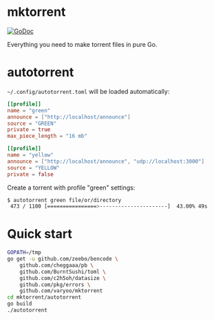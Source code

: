 # mktorrent

[![GoDoc](https://godoc.org/github.com/varyoo/mktorrent?status.svg)](https://godoc.org/github.com/varyoo/mktorrent)

Everything you need to make torrent files in pure Go.

# autotorrent

`~/.config/autotorrent.toml` will be loaded automatically:

~~~ toml
[[profile]]
name = "green"
announce = ["http://localhost/announce"]
source = "GREEN"
private = true
max_piece_length = "16 mb"

[[profile]]
name = "yellow"
announce = ["http://localhost/announce", "udp://localhost:3000"]
source = "YELLOW"
private = false
~~~

Create a torrent with profile "green" settings:

~~~ sh
$ autotorrent green file/or/directory
 473 / 1100 [================>----------------------]  43.00% 49s
~~~

# Quick start

~~~ sh
GOPATH=/tmp
go get -u github.com/zeebo/bencode \
    github.com/cheggaaa/pb \
    github.com/BurntSushi/toml \
    github.com/c2h5oh/datasize \
    github.com/pkg/errors \
    github.com/varyoo/mktorrent
cd mktorrent/autotorrent
go build
./autotorrent
~~~
